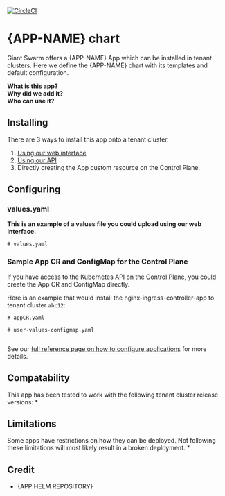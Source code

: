 [![CircleCI](https://circleci.com/gh/giantswarm/{APP-NAME}.svg?style=shield)](https://circleci.com/gh/giantswarm/{APP-NAME}-app)

# {APP-NAME} chart

Giant Swarm offers a {APP-NAME} App which can be installed in tenant clusters.
Here we define the {APP-NAME} chart with its templates and default configuration.

**What is this app?**  
**Why did we add it?**  
**Who can use it?**  

## Installing

There are 3 ways to install this app onto a tenant cluster.

1. [Using our web interface](https://docs.giantswarm.io/reference/web-interface/app-catalog/)
2. [Using our API](https://docs.giantswarm.io/api/#operation/createClusterAppV5)
3. Directly creating the App custom resource on the Control Plane.

## Configuring

### values.yaml
**This is an example of a values file you could upload using our web interface.**
```
# values.yaml

```

### Sample App CR and ConfigMap for the Control Plane
If you have access to the Kubernetes API on the Control Plane, you could create
the App CR and ConfigMap directly.

Here is an example that would install the nginx-ingress-controller-app to
tenant cluster `abc12`:

```
# appCR.yaml

```

```
# user-values-configmap.yaml


```

See our [full reference page on how to configure applications](https://docs.giantswarm.io/reference/app-configuration/) for more details.

## Compatability

This app has been tested to work with the following tenant cluster release versions:
* 

## Limitations  

Some apps have restrictions on how they can be deployed.
Not following these limitations will most likely result in a broken deployment.
* 

## Credit

* {APP HELM REPOSITORY}
